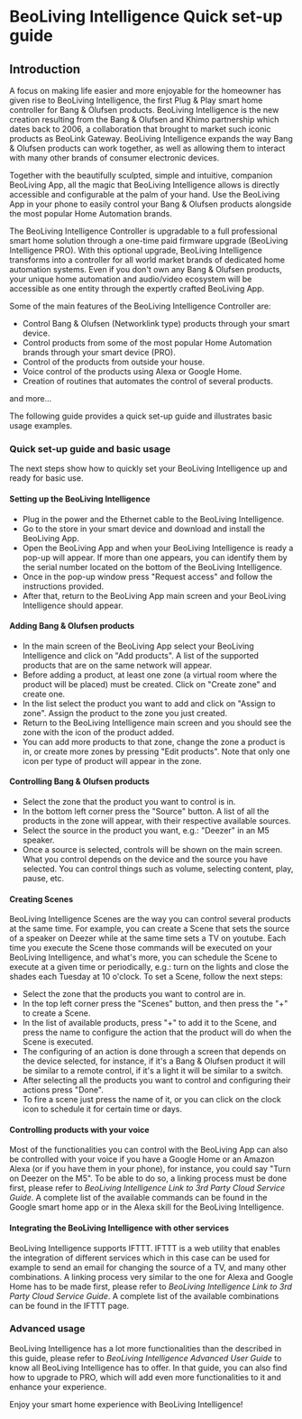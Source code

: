 # BeoLiving Intelligence Quick set-up guide

## Introduction

A focus on making life easier and more enjoyable for the homeowner has given rise to BeoLiving Intelligence, the first Plug & Play smart home controller for Bang & Olufsen products. BeoLiving Intelligence is the new creation resulting from the Bang & Olufsen and Khimo partnership which dates back to 2006, a collaboration that brought to market such iconic products as BeoLink Gateway. BeoLiving Intelligence expands the way Bang & Olufsen products can work together, as well as allowing them to interact with many other brands of consumer electronic devices.

Together with the beautifully sculpted, simple and intuitive, companion BeoLiving App, all the magic that BeoLiving Intelligence allows is directly accessible and configurable at the palm of your hand. Use the BeoLiving App in your phone to easily control your Bang & Olufsen products alongside the most popular Home Automation brands.

The BeoLiving Intelligence Controller is upgradable to a full professional smart home solution through a one-time paid firmware upgrade (BeoLiving Intelligence PRO). With this optional upgrade, BeoLiving Intelligence transforms into a controller for all world market brands of dedicated home automation systems. Even if you don't own any Bang & Olufsen products, your unique home automation and audio/video ecosystem will be accessible as one entity through the expertly crafted BeoLiving App.

Some of the main features of the BeoLiving Intelligence Controller are:

+ Control Bang & Olufsen (Networklink type) products through your smart device.
+ Control products from some of the most popular Home Automation brands through your smart device (PRO).
+ Control of the products from outside your house.
+ Voice control of the products using Alexa or Google Home.
+ Creation of routines that automates the control of several products.

and more...


The following guide provides a quick set-up guide and illustrates basic usage examples.

### Quick set-up guide and basic usage

The next steps show how to quickly set your BeoLiving Intelligence up and ready for basic use.

#### Setting up the BeoLiving Intelligence

+ Plug in the power and the Ethernet cable to the BeoLiving Intelligence.
+ Go to the store in your smart device and download and install the BeoLiving App.
+ Open the BeoLiving App and when your BeoLiving Intelligence is ready a pop-up will appear. If more than one appears, you can identify them by the serial number located on the bottom of the BeoLiving Intelligence.
+ Once in the pop-up window press "Request access" and follow the instructions provided.
+ After that, return to the BeoLiving App main screen and your BeoLiving Intelligence should appear.

#### Adding Bang & Olufsen products

+ In the main screen of the BeoLiving App select your BeoLiving Intelligence and click on "Add products". A list of the supported products that are on the same network will appear.
+ Before adding a product, at least one zone (a virtual room where the product will be placed) must be created. Click on "Create zone" and create one.
+ In the list select the product you want to add and click on "Assign to zone". Assign the product to the zone you just created.
+ Return to the BeoLiving Intelligence main screen and you should see the zone with the icon of the product added.
+ You can add more products to that zone, change the zone a product is in, or create more zones by pressing "Edit products". Note that only one icon per type of product will appear in the zone.

#### Controlling Bang & Olufsen products

+ Select the zone that the product you want to control is in.
+ In the bottom left corner press the "Source" button. A list of all the products in the zone will appear, with their respective available sources.
+ Select the source in the product you want, e.g.: "Deezer" in an M5 speaker.
+ Once a source is selected, controls will be shown on the main screen. What you control depends on the device and the source you have selected. You can control things such as volume, selecting content, play, pause, etc.

#### Creating Scenes

BeoLiving Intelligence Scenes are the way you can control several products at the same time. For example, you can create a Scene that sets the source of a speaker on Deezer while at the same time sets a TV on youtube. Each time you execute the Scene those commands will be executed on your BeoLiving Intelligence, and what's more, you can schedule the Scene to execute at a given time or periodically, e.g.: turn on the lights and close the shades each Tuesday at 10 o'clock. To set a Scene, follow the next steps:

+ Select the zone that the products you want to control are in.
+ In the top left corner press the "Scenes" button, and then press the "+" to create a Scene.
+ In the list of available products, press "+" to add it to the Scene, and press the name to configure the action that the product will do when the Scene is executed.
+ The configuring of an action is done through a screen that depends on the device selected, for instance, if it's a Bang & Olufsen product it will be similar to a remote control, if it's a light it will be similar to a switch.
+ After selecting all the products you want to control and configuring their actions press "Done".
+ To fire a scene just press the name of it, or you can click on the clock icon to schedule it for certain time or days.

#### Controlling products with your voice

Most of the functionalities you can control with the BeoLiving App can also be controlled with your voice if you have a Google Home or an Amazon Alexa (or if you have them in your phone), for instance, you could say "Turn on Deezer on the M5".
To be able to do so, a linking process must be done first, please refer to _BeoLiving Intelligence Link to 3rd Party Cloud Service Guide_. A complete list of the available commands can be found in the Google smart home app or in the Alexa skill for the BeoLiving Intelligence.

#### Integrating the BeoLiving Intelligence with other services

BeoLiving Intelligence supports IFTTT. IFTTT is a web utility that enables the integration of different services which in this case can be used for example to send an email for changing the source of a TV, and many other combinations. A linking process very similar to the one for Alexa and Google Home has to be made first, please refer to _BeoLiving Intelligence Link to 3rd Party Cloud Service Guide_. A complete list of the available combinations can be found in the IFTTT page.

### Advanced usage

BeoLiving Intelligence has a lot more functionalities than the described in this guide, please refer to _BeoLiving Intelligence Advanced User Guide_ to know all BeoLiving Intelligence has to offer. In that guide, you can also find how to upgrade to PRO, which will add even more functionalities to it and enhance your experience.

Enjoy your smart home experience with BeoLiving Intelligence! 
